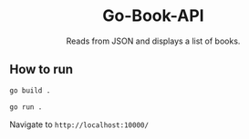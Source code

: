 <h1 align="center">Go-Book-API</h1>

<p align="center">
Reads from JSON and displays a list of books. 
</p>

## How to run

```bash
go build . 

go run . 
```

Navigate to `http://localhost:10000/`

